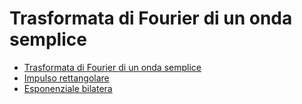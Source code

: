 # Trasformata di Fourier di un onda semplice

- [Trasformata di Fourier di un onda semplice](../julia/trasformata-base.html)
- [Impulso rettangolare](../julia/impulso_rettangolare.jl.html)
- [Esponenziale bilatera](../julia/esponenziale_bilatera.jl.html)
